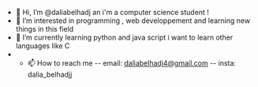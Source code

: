 - 👋 Hi, I’m @daliabelhadj an i'm a computer science student !
- 👀 I’m interested in programming , web developpement and learning new things in this field 
- 🌱 I’m currently learning python and java script  i want to learn other languages like C 
- - 📫 How to reach me -- email: daliabelhadj4@gmail.com -- insta: dalia_belhadjj

<!---
daliabelhadj/daliabelhadj is a ✨ special ✨ repository because its `README.md` (this file) appears on your GitHub profile.
You can click the Preview link to take a look at your changes.
--->
